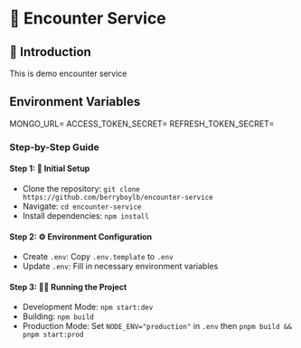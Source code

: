 # 🚀 Encounter Service

## 🌟 Introduction

This is demo encounter service

## Environment Variables
MONGO_URL=
ACCESS_TOKEN_SECRET=
REFRESH_TOKEN_SECRET=


### Step-by-Step Guide

#### Step 1: 🚀 Initial Setup

- Clone the repository: `git clone https://github.com/berryboylb/encounter-service`
- Navigate: `cd encounter-service`
- Install dependencies: `npm install`

#### Step 2: ⚙️ Environment Configuration

- Create `.env`: Copy `.env.template` to `.env`
- Update `.env`: Fill in necessary environment variables

#### Step 3: 🏃‍♂️ Running the Project

- Development Mode: `npm start:dev`
- Building: `npm build`
- Production Mode: Set `NODE_ENV="production"` in `.env` then `pnpm build && pnpm start:prod`



